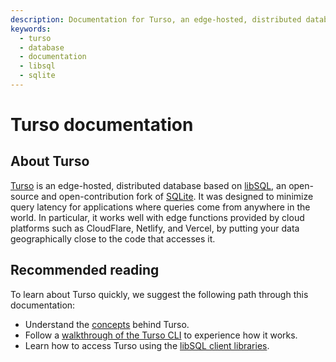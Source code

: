 ```yaml
---
description: Documentation for Turso, an edge-hosted, distributed database based on libSQL, an open-source and open-contribution fork of SQLite.
keywords:
  - turso
  - database
  - documentation
  - libsql
  - sqlite
---
```


# Turso documentation

## About Turso

[Turso] is an edge-hosted, distributed database based on [libSQL], an
open-source and open-contribution fork of [SQLite]. It was designed to minimize
query latency for applications where queries come from anywhere in the world. In
particular, it works well with edge functions provided by cloud platforms such
as CloudFlare, Netlify, and Vercel, by putting your data geographically close to
the code that accesses it.

## Recommended reading

To learn about Turso quickly, we suggest the following path through this
documentation:

- Understand the [concepts] behind Turso.
- Follow a [walkthrough of the Turso CLI] to experience how it works.
- Learn how to access Turso using the [libSQL client libraries].


[Turso]: https://turso.tech/
[libSQL]: https://libsql.org/
[SQLite]: https://sqlite.org/
[concepts]: /concepts
[walkthrough of the Turso CLI]: /tutorials/get-started-turso-cli
[libSQL client libraries]: /reference/client-access

